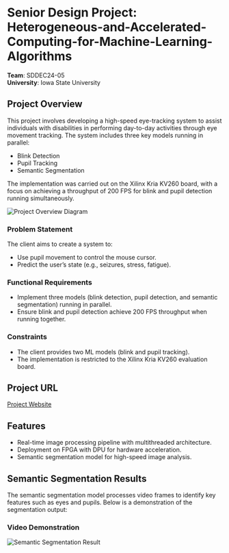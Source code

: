 # Senior Design Project: Heterogeneous-and-Accelerated-Computing-for-Machine-Learning-Algorithms

**Team**: SDDEC24-05  
**University**: Iowa State University  

## Project Overview

This project involves developing a high-speed eye-tracking system to assist individuals with disabilities in performing day-to-day activities through eye movement tracking. The system includes three key models running in parallel:  
- Blink Detection  
- Pupil Tracking  
- Semantic Segmentation  

The implementation was carried out on the Xilinx Kria KV260 board, with a focus on achieving a throughput of 200 FPS for blink and pupil detection running simultaneously.

![Project Overview Diagram](https://sddec24-05.sd.ece.iastate.edu/images/HAML2.png)

### Problem Statement
The client aims to create a system to:
- Use pupil movement to control the mouse cursor.
- Predict the user’s state (e.g., seizures, stress, fatigue).

### Functional Requirements
- Implement three models (blink detection, pupil detection, and semantic segmentation) running in parallel.
- Ensure blink and pupil detection achieve 200 FPS throughput when running together.

### Constraints
- The client provides two ML models (blink and pupil tracking).
- The implementation is restricted to the Xilinx Kria KV260 evaluation board.

## Project URL
[Project Website](https://sddec24-05.sd.ece.iastate.edu/#)

## Features
- Real-time image processing pipeline with multithreaded architecture.
- Deployment on FPGA with DPU for hardware acceleration.
- Semantic segmentation model for high-speed image analysis.

## Semantic Segmentation Results

The semantic segmentation model processes video frames to identify key features such as eyes and pupils. Below is a demonstration of the segmentation output:

### Video Demonstration
![Semantic Segmentation Result](https://1drv.ms/v/c/3a108b7672a986b9/EVooaL_1YlJAtlyXut6wY-EBQqgKfjPA7M0d1O5ePEDDBA?e=xN3pgH)
